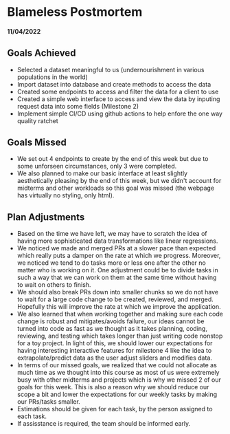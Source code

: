 # Blameless Postmortem
#### 11/04/2022

## Goals Achieved
- Selected a dataset meaningful to us (undernourishment in various populations in the world)
- Import dataset into database and create methods to access the data
- Created some endpoints to access and filter the data for a client to use
- Created a simple web interface to access and view the data by inputing request data into some fields (Milestone 2)
- Implement simple CI/CD using github actions to help enfore the one way quality ratchet

## Goals Missed
- We set out 4 endpoints to create by the end of this week but due to some unforseen circumstances, only 3 were completed.
- We also planned to make our basic interface at least slightly aesthetically pleasing by the end of this week, but we didn't account for midterms and other workloads so this goal was missed (the webpage has virtually no styling, only html).

## Plan Adjustments
- Based on the time we have left, we may have to scratch the idea of having more sophisticated data transformations like linear regressions.
- We noticed we made and merged PRs at a slower pace than expected which really puts a damper on the rate at which we progress. Moreover, we noticed we tend to do tasks more or less one after the other no matter who is working on it. One adjustment could be to divide tasks in such a way that we can work on them at the same time without having to wait on others to finish.
- We should also break PRs down into smaller chunks so we do not have to wait for a large code change to be created, reviewed, and merged. Hopefully this will improve the rate at which we improve the application.
- We also learned that when working together and making sure each code change is robust and mitigates/avoids failure, our ideas cannot be turned into code as fast as we thought as it takes planning, coding, reviewing, and testing which takes longer than just writing code nonstop for a toy project. In light of this, we should lower our expectations for having interesting interactive features for milestone 4 like the idea to extrapolate/predict data as the user adjust sliders and modifies data.
- In terms of our missed goals, we realized that we could not allocate as much time as we thought into this course as most of us were extremely busy with other midterms and projects which is why we missed 2 of our goals for this week. This is also a reason why we should reduce our scope a bit and lower the expectations for our weekly tasks by making our PRs/tasks smaller.
- Estimations should be given for each task, by the person assigned to each task.
- If assisstance is required, the team should be informed early.
